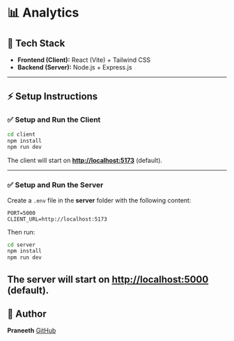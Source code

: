 # 📊 Analytics

## 🚀 Tech Stack

- **Frontend (Client):** React (Vite) + Tailwind CSS  
- **Backend (Server):** Node.js + Express.js  

---

## ⚡ Setup Instructions

### ✅ Setup and Run the Client

```bash
cd client
npm install
npm run dev
````

The client will start on **[http://localhost:5173](http://localhost:5173)** (default).

---

### ✅ Setup and Run the Server

Create a `.env` file in the **server** folder with the following content:

```
PORT=5000
CLIENT_URL=http://localhost:5173
```

Then run:

```bash
cd server
npm install
npm run dev
```

The server will start on **[http://localhost:5000](http://localhost:5000)** (default).
---

## 📝 Author
**Praneeth**
[GitHub](https://github.com/rockpraneeth1999)
